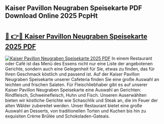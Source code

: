 ## Kaiser Pavillon Neugraben Speisekarte PDF Download Online 2025 PcpHt

# <h2><a href="http://gc9g1wm.nevu.top/?p=Kaiser+Pavillon+Neugraben+Speisekarte">🔗 👉🔴 Kaiser Pavillon Neugraben Speisekarte 2025 PDF</a></h2>

[![Kaiser Pavillon Neugraben Speisekarte 2025 PDF](https://i.imgur.com/dBaPXMq.png)](http://gc9g1wm.nevu.top/?p=Kaiser+Pavillon+Neugraben+Speisekarte)
In einem Restaurant oder Café ist das Menü des Essens nicht nur eine Liste der angebotenen Gerichte, sondern auch eine Gelegenheit für Sie, etwas zu finden, das für Ihren Geschmack köstlich und passend ist. Auf der Kaiser Pavillon Neugraben Speisekarte unserer Cafeteria finden Sie eine große Auswahl an leichten und frischen Salaten. Für Fleischliebhaber gibt es auf unserer Kaiser Pavillon Neugraben Speisekarte eine Auswahl an Gerichten: Rindfleisch, Schweinefleisch, Huhn und Fisch. Unseren Auserwählten bieten wir köstliche Gerichte wie Schaschlik und Steak an, die im Feuer der alten Wälder zubereitet werden. Unser Restaurant bietet eine große Auswahl an Desserts, von traditionellen Torten und Kuchen bis hin zu exquisiten Crème Brûlée und Schokoladen-Gateais.
